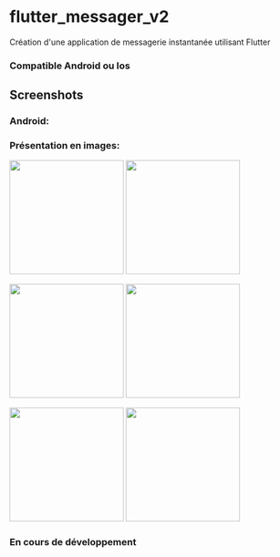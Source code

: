 # flutter_messager_v2

Création d'une application de messagerie instantanée utilisant Flutter

### Compatible Android ou Ios

## Screenshots

### Android:

### Présentation en images:

<img src="screenshots/screenshot1.png" width="200"> <img src="screenshots/screenshot1.png" width="200">

<img src="screenshots/screenshot3.png" width="200"> <img src="screenshots/screenshot2.png" width="200">

<img src="screenshots/screenshot3.png" width="200"> <img src="screenshots/screenshot3.png" width="200">

### En cours de développement